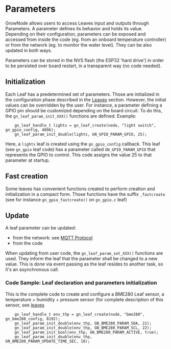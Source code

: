 
# Parameters

GrowNode allows users to access Leaves input and outputs through Parameters. A parameter defines its behavior and holds its value.
Depending on their configuration, parameters can be exposed and accessed from inside the code (eg. from an onboard temperature controller) or from the network (eg. to monitor the water level). They can be also updated in both ways. 

Parameters can be stored in the NVS flash (the ESP32 'hard drive') in order to be persisted over board restart, in a transparent way (no code needed). 

## Initialization

Each Leaf has a predetermined set of parameters. Those are initialized in the configuration phase described in the [Leaves](#leaves) section. However, the initial values can be overridden by the user. For instance, a parameter defining a GPIO pin should be customized depending on the board circuit. To do this, the `gn_leaf_param_init_XXX()` functions are defined. Example: 

```
	gn_leaf_handle_t lights = gn_leaf_create(node, "light switch", gn_gpio_config, 4096);
	gn_leaf_param_init_double(lights, GN_GPIO_PARAM_GPIO, 25);
```

Here, a `lights` leaf is created using the `gn_gpio_config` callback. This leaf (see `gn_gpio` leaf code) has a parameter called `GN_GPIO_PARAM_GPIO` that represents the GPIO to control. This code assigns the value 25 to that parameter at startup.

## Fast creation

Some leaves has convenient functions created to perform creation and initialization in a compact form. Those functions have the suffix `_fastcreate` (see for instance `gn_gpio_fastcreate()` on `gn_gpio.c` leaf)

## Update

A leaf parameter can be updated:

- from the network: see [MQTT Protocol](#mqtt)
- from the code

When updating from user code, the `gn_leaf_param_set_XXX()` functions are used. They inform the leaf that the parameter shall be changed to a new value. This is done via event passing as the leaf resides to another task, so it's an asynchronous call.

### Code Sample: Leaf declaration and parameters initialization

This is the complete code to create and configure a BME280 Leaf sensor, a temperature + humidity + pressure sensor (for complete description of this sensor, see [leaves](leaves.md)

```
	gn_leaf_handle_t env_thp = gn_leaf_create(node, "bme280", gn_bme280_config, 8192);
	gn_leaf_param_init_double(env_thp, GN_BME280_PARAM_SDA, 21);
	gn_leaf_param_init_double(env_thp, GN_BME280_PARAM_SCL, 22);
	gn_leaf_param_init_bool(env_thp, GN_BME280_PARAM_ACTIVE, true);
	gn_leaf_param_init_double(env_thp, GN_BME280_PARAM_UPDATE_TIME_SEC, 10);
```
